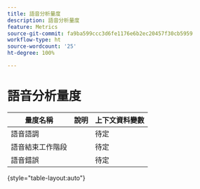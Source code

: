 ```yaml
---
title: 語音分析量度
description: 語音分析量度
feature: Metrics
source-git-commit: fa9ba599ccc3d6fe1176e6b2ec20457f30cb5959
workflow-type: ht
source-wordcount: '25'
ht-degree: 100%

---
```


# 語音分析量度

| 量度名稱 | 說明 | 上下文資料變數 |
| --- | --- | --- |
| 語音語調 | | 待定 |
| 語音結束工作階段 | | 待定 |
| 語音錯誤 | | 待定 |

{style="table-layout:auto"}

